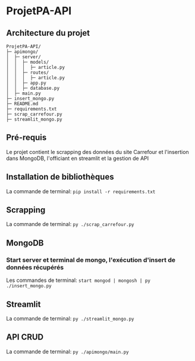 # ProjetPA-API

## Architecture du projet

```
ProjetPA-API/
├─ apimongo/
│  ├─ server/
│  │  ├─ models/
│  │  │  ├─ article.py
│  │  ├─ routes/
│  │  │  ├─ article.py
│  │  ├─ app.py
│  │  ├─ database.py
│  ├─ main.py
├─ insert_mongo.py
├─ README.md
├─ requirements.txt
├─ scrap_carrefour.py
├─ streamlit_mongo.py

```

## Pré-requis

Le projet contient le scrapping des données du site Carrefour et l'insertion dans MongoDB, l'officiant en streamlit et la gestion de API

## Installation de bibliothèques
La commande de terminal:
`pip install -r requirements.txt`

## Scrapping 
La commande de terminal:
`py ./scrap_carrefour.py`

## MongoDB

### Start server et terminal de mongo, l'exécution d'insert de données récupérés
Les commandes de terminal:
`start mongod | mongosh | py ./insert_mongo.py`

## Streamlit 
La commande de terminal:
`py ./streamlit_mongo.py`

## API CRUD
La commande de terminal:
`py ./apimongo/main.py`


